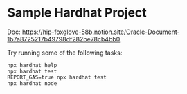# Sample Hardhat Project

Doc: https://hip-foxglove-58b.notion.site/Oracle-Document-1b7a8725217b49798df282be78cb4bb0

Try running some of the following tasks:

```shell
npx hardhat help
npx hardhat test
REPORT_GAS=true npx hardhat test
npx hardhat node
```
